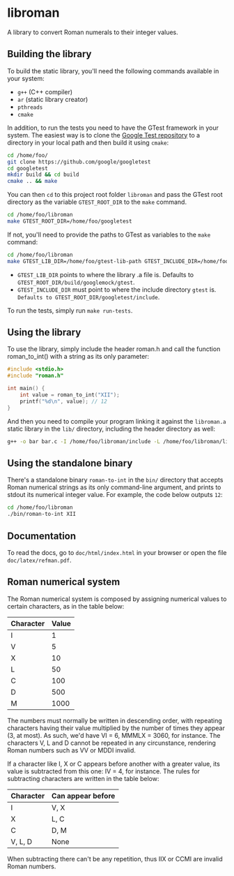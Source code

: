 # libroman
A library to convert Roman numerals to their integer values.

Building the library
-----------------

To build the static library, you'll need the following commands available
in your system:

+ `g++` (C++ compiler)
+ `ar`  (static library creator)
+ `pthreads`
+ `cmake`

In addition, to run the tests you need to have the GTest framework
in your system. The easiest way is to clone the
[Google Test repository](https://github.com/google/googletest) to a
directory in your local path and then build it using `cmake`:

```bash
cd /home/foo/
git clone https://github.com/google/googletest
cd googletest
mkdir build && cd build
cmake .. && make
```

You can then `cd` to this project root folder `libroman` and pass the GTest
root directory as the variable `GTEST_ROOT_DIR` to the `make` command.
```bash
cd /home/foo/libroman
make GTEST_ROOT_DIR=/home/foo/googletest
```

If not, you'll need to provide the paths to GTest as variables
to the `make` command:

```bash
cd /home/foo/libroman
make GTEST_LIB_DIR=/home/foo/gtest-lib-path GTEST_INCLUDE_DIR=/home/foo/gtest-include-path
```

+ `GTEST_LIB_DIR` points to where the library .a file is. Defaults to
	`GTEST_ROOT_DIR/build/googlemock/gtest`.
+ `GTEST_INCLUDE_DIR` must point to where the include directory ```gtest``` is.
	`Defaults to GTEST_ROOT_DIR/googletest/include`.

To run the tests, simply run `make run-tests`.

Using the library
-----------------
To use the library, simply include the header roman.h and
call the function roman_to_int() with a string as its only parameter:

```c
#include <stdio.h>
#include "roman.h"

int main() {
	int value = roman_to_int("XII");
	printf("%d\n", value); // 12
}
```

And then you need to compile your program linking it against the `libroman.a`
static library in the `lib/` directory, including the header directory as well:

```bash
g++ -o bar bar.c -I /home/foo/libroman/include -L /home/foo/libroman/lib -lroman
```

Using the standalone binary
---------------------------
There's a standalone binary `roman-to-int` in the `bin/` directory that accepts
Roman numerical strings as its only command-line argument, and prints to stdout
its numerical integer value. For example, the code below outputs `12`:

```bash
cd /home/foo/libroman
./bin/roman-to-int XII
```

Documentation
-------------
To read the docs, go to `doc/html/index.html` in your browser or open the file
`doc/latex/refman.pdf`.

Roman numerical system
----------------------
The Roman numerical system is composed by assigning numerical values to
certain characters, as in the table below:

| Character | Value |
|-----------|-------|
|     I     |    1  |
|     V     |    5  |
|     X     |   10  |
|     L     |   50  |
|     C     |  100  |
|     D     |  500  |
|     M     | 1000  |

The numbers must normally be written in descending order, with repeating
characters having their value multiplied by the number of times they appear
(3, at most). As such, we'd have VI = 6, MMMLX = 3060, for instance. The
characters V, L and D cannot be repeated in any circunstance, rendering Roman
numbers such as VV or MDDI invalid.

If a character like I, X or C appears before another with a greater value, its
value is subtracted from this one: IV = 4, for instance. The rules for
subtracting characters are written in the table below: 

| Character | Can appear before |
|-----------|-------------------|
|     I     |    V, X           |
|     X     |    L, C           |
|     C     |    D, M           |
| V, L, D   |    None           |

When subtracting there can't be any repetition, thus IIX or CCMI are invalid
Roman numbers.
